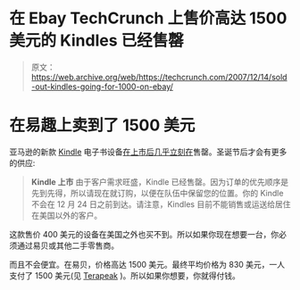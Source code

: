 # 在 Ebay TechCrunch 上售价高达 1500 美元的 Kindles 已经售罄

> 原文：<https://web.archive.org/web/https://techcrunch.com/2007/12/14/sold-out-kindles-going-for-1000-on-ebay/>

# 在易趣上卖到了 1500 美元

亚马逊的新款 [Kindle](https://web.archive.org/web/20230217202235/https://techcrunch.com/2007/11/19/kindle-first-impressions/) 电子书设备[在上市后几乎立刻在](https://web.archive.org/web/20230217202235/http://www.engadget.com/2007/11/21/kindle-sells-out-in-two-days/)售罄。圣诞节后才会有更多的供应:

> **Kindle 上市**
> 由于客户需求旺盛，Kindle 已经售罄。因为订单的优先顺序是先到先得，所以请现在就订购，以便在队伍中保留您的位置。你的 Kindle 不会在 12 月 24 日之前到达。请注意，Kindles 目前不能销售或运送给居住在美国以外的客户。

这款售价 400 美元的设备在美国之外也买不到。所以如果你现在想要一台，你必须通过易贝或其他二手零售商。

而且不会便宜。在易贝，价格高达 1500 美元。最终平均价格为 830 美元，一人支付了 1500 美元(见 [Terapeak](https://web.archive.org/web/20230217202235/http://data.terapeak.com/?query=amazon%20kindle&) )。所以如果你想要，你就得付钱。